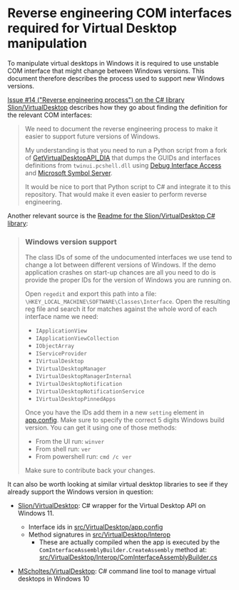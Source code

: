 # Reverse engineering COM interfaces required for Virtual Desktop manipulation

To manipulate virtual desktops in Windows it is required to use unstable COM interface that might change between Windows versions. This document therefore describes the process used to support new Windows versions.

[Issue #14 ("Reverse engineering process") on the C# library Slion/VirtualDesktop](https://github.com/Slion/VirtualDesktop/issues/14) describes how they go about finding the definition for the relevant COM interfaces:

> We need to document the reverse engineering process to make it easier to support future versions of Windows.
>
> My understanding is that you need to run a Python script from a fork of [GetVirtualDesktopAPI_DIA] that dumps the GUIDs and interfaces definitions from `twinui.pcshell.dll` using [Debug Interface Access] and [Microsoft Symbol Server].
>
> It would be nice to port that Python script to C# and integrate it to this repository. That would make it even easier to perform reverse engineering.

[GetVirtualDesktopAPI_DIA]: https://github.com/mzomparelli/GetVirtualDesktopAPI_DIA
[Debug Interface Access]: https://learn.microsoft.com/en-us/visualstudio/debugger/debug-interface-access/debug-interface-access-sdk
[Microsoft Symbol Server]: https://learn.microsoft.com/en-us/windows-hardware/drivers/debugger/microsoft-public-symbols

Another relevant source is the [Readme for the Slion/VirtualDesktop C# library](https://github.com/Slion/VirtualDesktop/blob/7e37b9848aef681713224dae558d2e51960cf41e/README.md#windows-version-support):

> ### Windows version support
>
> The class IDs of some of the undocumented interfaces we use tend to change a lot between different versions of Windows.
> If the demo application crashes on start-up chances are all you need to do is provide the proper IDs for the version of Windows you are running on.
>
> Open `regedit` and export this path into a file: `\HKEY_LOCAL_MACHINE\SOFTWARE\Classes\Interface`.
> Open the resulting reg file and search it for matches against the whole word of each interface name we need:
>
> - `IApplicationView`
> - `IApplicationViewCollection`
> - `IObjectArray`
> - `IServiceProvider`
> - `IVirtualDesktop`
> - `IVirtualDesktopManager`
> - `IVirtualDesktopManagerInternal`
> - `IVirtualDesktopNotification`
> - `IVirtualDesktopNotificationService`
> - `IVirtualDesktopPinnedApps`
>
> Once you have the IDs add them in a new `setting` element in [app.config].
> Make sure to specify the correct 5 digits Windows build version.
> You can get it using one of those methods:
>
> - From the UI run: `winver`
> - From shell run: `ver`
> - From powershell run: `cmd /c ver`
>
> Make sure to contribute back your changes.
>
> [app.config]: https://github.com/Slion/VirtualDesktop/blob/7e37b9848aef681713224dae558d2e51960cf41e/src/VirtualDesktop/app.config

It can also be worth looking at similar virtual desktop libraries to see if they already support the Windows version in question:

- [Slion/VirtualDesktop](https://github.com/Slion/VirtualDesktop): C# wrapper for the Virtual Desktop API on Windows 11.
  - Interface ids in [src/VirtualDesktop/app.config](https://github.com/Slion/VirtualDesktop/blob/main/src/VirtualDesktop/app.config)
  - Method signatures in [src/VirtualDesktop/Interop](https://github.com/Slion/VirtualDesktop/tree/main/src/VirtualDesktop/Interop)
    - These are actually compiled when the app is executed by the `ComInterfaceAssemblyBuilder.CreateAssembly` method at: [src/VirtualDesktop/Interop/ComInterfaceAssemblyBuilder.cs](https://github.com/Slion/VirtualDesktop/blob/main/src/VirtualDesktop/Interop/ComInterfaceAssemblyBuilder.cs)

- [MScholtes/VirtualDesktop](https://github.com/MScholtes/VirtualDesktop): C# command line tool to manage virtual desktops in Windows 10
